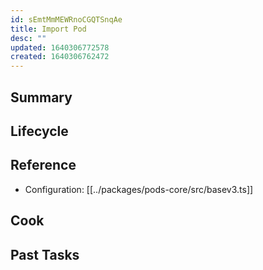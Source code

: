 ```yaml
---
id: sEmtMmMEWRnoCGQTSnqAe
title: Import Pod
desc: ""
updated: 1640306772578
created: 1640306762472
---
```


<!--
See [[Ref|dendron://dendron.docs/ref.module-schema#ref]]
-->

## Summary

<!-- 2-3 sentences describing what this module does-->

## Lifecycle

<!-- Startup process for this module -->

## Reference

- Configuration: [[../packages/pods-core/src/basev3.ts]]

## Cook

<!-- How to do common operations with this code -->

## Past Tasks

<!-- Link to past pull requests and commits on this given module  -->
